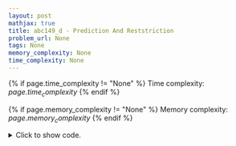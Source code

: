 ```yaml
---
layout: post
mathjax: true
title: abc149_d - Prediction And Reststriction
problem_url: None
tags: None
memory_complexity: None
time_complexity: None
---
```




{% if page.time_complexity != "None" %}
Time complexity: ${{ page.time_complexity }}$
{% endif %}

{% if page.memory_complexity != "None" %}
Memory complexity: ${{ page.memory_complexity }}$
{% endif %}

<details>
<summary>
<p style="display:inline">Click to show code.</p>
</summary>
```cpp
{% raw %}
using namespace std;
using vi = vector<int>;
int const M = 3;
map<char, int> const id = {{'r', 0}, {'s', 1}, {'p', 2}};
int arg_max(vector<int> v)
{
    return distance(v.begin(), max_element(v.begin(), v.end()));
}
vector<vi> transpose(const vector<vi> &mat)
{
    int n = mat.size(), m = mat[0].size();
    vector<vi> ans(m, vi(n, 0));
    for (int i = 0; i < n; ++i)
        for (int j = 0; j < m; ++j)
            ans[j][i] = mat[i][j];
    return ans;
}
int solve(int n, int k, vector<vi> reward, vi t)
{
    int ans = 0, last;
    vector<vi> reward_T = transpose(reward);
    for (int res = 0; res < k; ++res)
    {
        last = -1;
        for (int i = res; i < n; i += k)
        {
            if (t[i] == last)
            {
                if (i + k < n)
                {
                    for (int j = 0; j < M; ++j)
                        if (j != t[i] and j != t[i + k])
                            last = j;
                }
            }
            else
            {
                last = t[i];
                ans += reward[arg_max(reward_T[t[i]])][t[i]];
            }
        }
    }
    return ans;
}
int main(void)
{
    int n, k;
    string t;
    vi tp;
    vector<vi> reward(M, vi(M, 0));
    cin >> n >> k;
    cin >> reward[0][1] >> reward[1][2] >> reward[2][0];
    cin >> t;
    tp.resize(n);
    for (int i = 0; i < n; ++i)
        tp[i] = id.at(t[i]);
    cout << solve(n, k, reward, tp) << endl;
    return 0;
}

{% endraw %}
```
</details>


